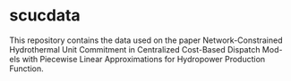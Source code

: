 # scucdata
This repository contains the data used on the paper Network-Constrained Hydrothermal Unit Commitment in Centralized Cost-Based Dispatch Mod-els with Piecewise Linear Approximations for Hydropower Production Function.
